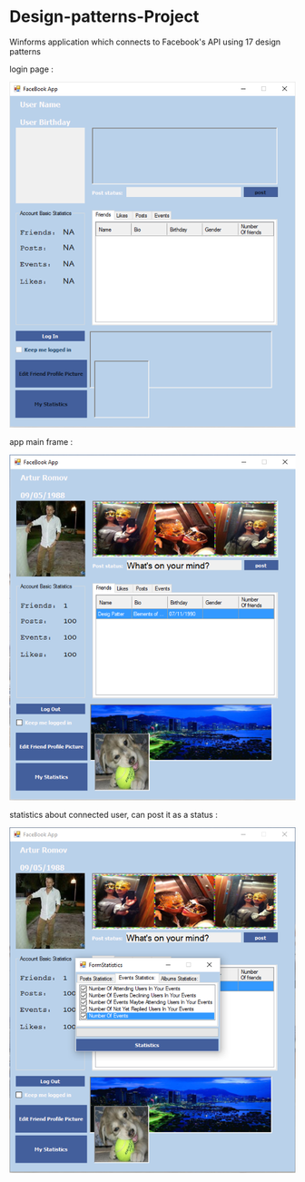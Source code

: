 # Design-patterns-Project
Winforms application which connects to Facebook's API using 17 design patterns

login page :

![alt tag](https://raw.githubusercontent.com/Arturiko/Design-patterns-Project/master/faceBook-DP-LoginPage.png)

app main frame :

![alt tag](https://raw.githubusercontent.com/Arturiko/Design-patterns-Project/master/faceBook-DP.png)

statistics about connected user, can post it as a status :

![alt tag](https://raw.githubusercontent.com/Arturiko/Design-patterns-Project/master/faceBook-DP-Stats.png)



